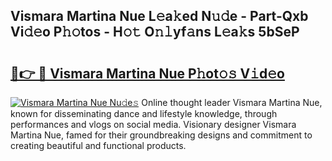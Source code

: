 ## Vismara Martina Nue L𝚎a𝚔ed N𝚞𝚍e - Part-Qxb Vi𝚍𝚎o P𝚑𝚘tos - H𝚘𝚝 O𝚗𝚕yf𝚊ns L𝚎a𝚔s 5bSeP

# <h2><a href="http://kf08khw.oniu.top/?m=Vismara+Martina+Nue">🔗👉 🔴 Vismara Martina Nue P𝚑ot𝚘𝚜 V𝚒d𝚎o</a></h2>

[![Vismara Martina Nue Nu𝚍e𝚜](https://i.imgur.com/0qMVB7G.gif)](http://kf08khw.oniu.top/?m=Vismara+Martina+Nue)
Online thought leader Vismara Martina Nue, known for disseminating dance and lifestyle knowledge, through performances and vlogs on social media. Visionary designer Vismara Martina Nue, famed for their groundbreaking designs and commitment to creating beautiful and functional products.  

